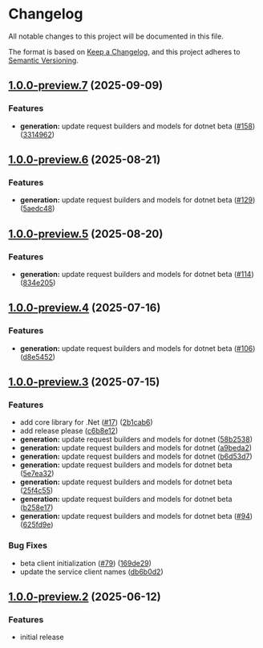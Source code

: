 # Changelog

All notable changes to this project will be documented in this file.

The format is based on [Keep a Changelog](https://keepachangelog.com/en/1.0.0/), and this project adheres to [Semantic Versioning](https://semver.org/spec/v2.0.0.html).

## [1.0.0-preview.7](https://github.com/microsoft/Agents-M365Copilot/compare/Microsoft.Agents.M365Copilot.Beta-v1.0.0-preview.6...Microsoft.Agents.M365Copilot.Beta-v1.0.0-preview.7) (2025-09-09)


### Features

* **generation:** update request builders and models for dotnet beta ([#158](https://github.com/microsoft/Agents-M365Copilot/issues/158)) ([3314962](https://github.com/microsoft/Agents-M365Copilot/commit/331496229ceeb220b20fb653757d238d9ac12d8c))

## [1.0.0-preview.6](https://github.com/microsoft/Agents-M365Copilot/compare/Microsoft.Agents.M365Copilot.Beta-v1.0.0-preview.5...Microsoft.Agents.M365Copilot.Beta-v1.0.0-preview.6) (2025-08-21)


### Features

* **generation:** update request builders and models for dotnet beta ([#129](https://github.com/microsoft/Agents-M365Copilot/issues/129)) ([5aedc48](https://github.com/microsoft/Agents-M365Copilot/commit/5aedc480de1a37697dbc2530eb5a12ffc7988801))

## [1.0.0-preview.5](https://github.com/microsoft/Agents-M365Copilot/compare/Microsoft.Agents.M365Copilot.Beta-v1.0.0-preview.4...Microsoft.Agents.M365Copilot.Beta-v1.0.0-preview.5) (2025-08-20)


### Features

* **generation:** update request builders and models for dotnet beta ([#114](https://github.com/microsoft/Agents-M365Copilot/issues/114)) ([834e205](https://github.com/microsoft/Agents-M365Copilot/commit/834e205d99ec42d5038acb2b51d7ac6d61c4d06d))

## [1.0.0-preview.4](https://github.com/microsoft/Agents-M365Copilot/compare/Microsoft.Agents.M365Copilot.Beta-v1.0.0-preview.3...Microsoft.Agents.M365Copilot.Beta-v1.0.0-preview.4) (2025-07-16)


### Features

* **generation:** update request builders and models for dotnet beta ([#106](https://github.com/microsoft/Agents-M365Copilot/issues/106)) ([d8e5452](https://github.com/microsoft/Agents-M365Copilot/commit/d8e54529e289fdaabd338d4ad8bac6027b1a4c82))

## [1.0.0-preview.3](https://github.com/microsoft/Agents-M365Copilot/compare/Microsoft.Agents.M365Copilot.Beta-v1.0.0-preview.2...Microsoft.Agents.M365Copilot.Beta-v1.0.0-preview.3) (2025-07-15)


### Features

* add core library for .Net ([#17](https://github.com/microsoft/Agents-M365Copilot/issues/17)) ([2b1cab6](https://github.com/microsoft/Agents-M365Copilot/commit/2b1cab6c94b67f9143682157ad2082dad65dfd24))
* add release please ([c6b8e12](https://github.com/microsoft/Agents-M365Copilot/commit/c6b8e123f140cbe233f9e0ec898ec7da2d2d8cd0))
* **generation:** update request builders and models for dotnet ([58b2538](https://github.com/microsoft/Agents-M365Copilot/commit/58b253807aa43cdf004f8acda662e0a074d2d7bc))
* **generation:** update request builders and models for dotnet ([a9beda2](https://github.com/microsoft/Agents-M365Copilot/commit/a9beda2b7769dd6e20831bbbc39b3a8a2c1d6bae))
* **generation:** update request builders and models for dotnet ([b6d53d7](https://github.com/microsoft/Agents-M365Copilot/commit/b6d53d7756fb4fa57f9f25e975885e88de4559f2))
* **generation:** update request builders and models for dotnet beta ([5e7ea32](https://github.com/microsoft/Agents-M365Copilot/commit/5e7ea32dda1ff9987a6f710f5c64cf07479b13e8))
* **generation:** update request builders and models for dotnet beta ([25f4c55](https://github.com/microsoft/Agents-M365Copilot/commit/25f4c553601ac3f0600d9f8031240180ad482572))
* **generation:** update request builders and models for dotnet beta ([b258e17](https://github.com/microsoft/Agents-M365Copilot/commit/b258e1724f0c7cf8f16b6a5946cf8626589e97a4))
* **generation:** update request builders and models for dotnet beta ([#94](https://github.com/microsoft/Agents-M365Copilot/issues/94)) ([625fd9e](https://github.com/microsoft/Agents-M365Copilot/commit/625fd9ebedafda60c4f8491bd36d324181a7faee))


### Bug Fixes

* beta client initialization ([#79](https://github.com/microsoft/Agents-M365Copilot/issues/79)) ([169de29](https://github.com/microsoft/Agents-M365Copilot/commit/169de2916ea23c8ccf565a3a319115665604bd1d))
* update the service client names ([db6b0d2](https://github.com/microsoft/Agents-M365Copilot/commit/db6b0d29229097125f12ed4804696afd2bc95c89))

## [1.0.0-preview.2](https://github.com/microsoft/Agents-M365Copilot/commit/e8f346677d7c1989a321a821461a693cbf8151e4) (2025-06-12)

### Features

* initial release
